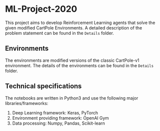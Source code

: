 # ML-Project-2020

This project aims to develop Reinforcement Learning agents that solve the given modified CartPole Environments. A detailed description of the problem statement can be found in the `Details` folder. 

## Environments
The environments are modified versions of the classic CartPole-v1 environment. The details of the environments can be found in the `Details` folder.

## Technical specifications
The notebooks are written in Python3 and use the following major libraries/frameworks:
1. Deep Learning framework: Keras, PyTorch
2. Environment providing framework: OpenAI Gym
3. Data processing: Numpy, Pandas, Scikit-learn

